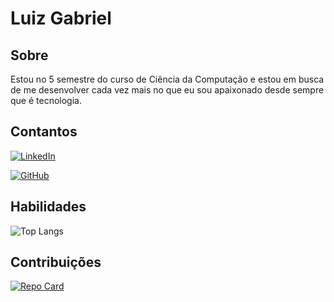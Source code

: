 # Luiz Gabriel

## Sobre
Estou no 5 semestre do curso de Ciência da Computação e estou em busca de me desenvolver cada vez mais no que eu sou apaixonado desde sempre que é tecnologia.

## Contantos 
[![LinkedIn](https://img.shields.io/badge/LinkedIn-0077B5?style=for-the-badge&logo=linkedin&logoColor=white)](www.linkedin.com/in/luiz-gabriel-641a45230)

[![GitHub](https://img.shields.io/badge/GitHub-100000?style=for-the-badge&logo=github&logoColor=white)](https://github.com/luizbeep)

## Habilidades
![Top Langs](https://github-readme-stats-git-masterrstaa-rickstaa.vercel.app/api/top-langs/?username=luizbeep&layout=compact&bg_color=000e&title_color=87ceeb&text_color=87ceeb)
## Contribuições
[![Repo Card](https://github-readme-stats.vercel.app/api/pin/?username=luizbeep&repo=dio-lab-open-source&bg_color=000&border_color=&show_icons=true&icon_color=1a43bf5&title_color=87ceeb&text_color=FFF)](https://github.com/luizbeep/dio-lab-open-source)